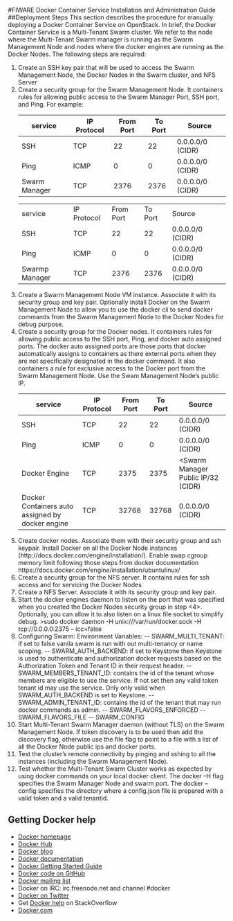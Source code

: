 <!--[metadata]>
+++
title = "FIWARE Docker Container Service Installation and Administration Guide"
description = "FIWARE Docker Container Service Installation and Administration Guide home page"
keywords = ["docker, introduction, documentation, about, technology, docker.io, user, guide, user's, manual, platform, framework, virtualization, home,  intro"]
[menu.main]
parent = "mn_fun_docker"
+++
<![end-metadata]-->

#FIWARE Docker Container Service Installation and Administration Guide
##Deployment Steps
This section describes the procedure for manually deploying a Docker Container Service on OpenStack.  In brief, the Docker Container Service is a Multi-Tenant Swarm cluster.  We refer to the node where the Multi-Tenant Swarm manager is running as the Swarm Management Node and nodes where the docker engines are running as the Docker Nodes.  The following steps are required:
<ol>
<li> Create an SSH key pair that will be used to access the Swarm Management Node, the Docker Nodes in the Swarm cluster, and NFS Server

<li> Create a security group for the Swarm Management Node.  It containers rules for allowing public access to the Swarm Manager Port, SSH port, and Ping. For example:

|service       | IP Protocol | From Port | To Port | Source            |
|--------------|-------------|-----------|---------|-------------------|
| SSH          | TCP         | 22        | 22      | 0.0.0.0/0 (CIDR)  |
| Ping         | ICMP        | 0         | 0       | 0.0.0.0/0 (CIDR)  |
| Swarm Manager| TCP         | 2376      | 2376    | 0.0.0.0/0 (CIDR)  |

 <table style="width:100%">
  <tr>
    <td>service</td>
    <td>IP Protocol</td>
    <td>From Port</td>
    <td>To Port</td>
    <td>Source<td>
  </tr>
  <tr>
    <td>SSH</td>
    <td>TCP</td>
    <td>22</td>
    <td>22</td>
    <td> 0.0.0.0/0 (CIDR)<td>
  </tr>
    <tr>
    <td>Ping</td>
    <td>ICMP</td>
    <td>0</td>
    <td>0</td>
    <td> 0.0.0.0/0 (CIDR)<td>
  </tr>
    <tr>
    <td>Swarmp Manager</td>
    <td>TCP</td>
    <td>2376</td>
    <td>2376</td>
    <td> 0.0.0.0/0 (CIDR)<td>
  </tr>


</table> 

<li> Create a Swarm Management Node VM instance.  Associate it with its security group and key pair. Optionally install Docker on the Swarm Management Node to allow you to use the docker cli to send docker commands from the Swarm Management Node to the Docker Nodes for debug purpose.

<li> Create a security group for the Docker nodes.  It containers rules for allowing public access to the SSH port, Ping, and docker auto assigned ports.  The docker auto assigned ports are those ports that docker automatically assigns to containers as there external ports when they are not specifically designated in the docker command.  It also containers a rule for exclusive access to the Docker port from the Swarm Management Node.  Use the Swam Management Node’s public IP.  

service       | IP Protocol | From Port | To Port | Source 
------------- | ------------| --------- | ------- | ----------------
SSH           | TCP         | 22        | 22      | 0.0.0.0/0 (CIDR)
Ping          | ICMP        | 0         | 0       | 0.0.0.0/0 (CIDR)
Docker Engine | TCP         | 2375      | 2375    | <Swarm Manager Public IP/32 (CIDR)
Docker Containers auto assigned by docker engine   | TCP         | 32768     | 32768   | 0.0.0.0/0 (CIDR)
 
<li> Create docker nodes.  Associate them with their security group and ssh keypair. 
Install Docker on all the Docker Node instances (http://docs.docker.com/engine/installation/).  
Enable swap cgroup memory limit following those steps from docker  documentation https://docs.docker.com/engine/installation/ubuntulinux/

<li> Create a security group for the NFS server.  It contains rules for ssh access and for servicing the Docker Nodes

<li> Create a NFS Server.  Associate it with its security group and key pair.

<li> Start the docker engines daemon to listen on the port that was specified when you created the Docker Nodes security group in step <4>.  Optionally, you can allow it to also listen on a linux file socket to simplify debug. >sudo docker daemon -H unix:///var/run/docker.sock -H tcp://0.0.0.0:2375 – icc=false

<li> Configuring Swarm:
   Environment Variables:
      -- SWARM_MULTI_TENANT: if set to false vanila swarm is run with out multi-tenancy or name scoping.
      -- SWARM_AUTH_BACKEND: if set to Keystone then Keystone is used to authenticate and authorization docker requests based on the Authorization Token and Tenant ID in their request header. 
      -- SWARM_MEMBERS_TENANT_ID: contains the id of the tenant whose members are eligible to use the service. If not set then any valid token tenant id may use the service. Only only valid when SWARM_AUTH_BACKEND is set to Keystone.
      -- SWARM_ADMIN_TENANT_ID: contains the id of the tenant that may run docker commands as admin. 
      -- SWARM_FLAVORS_ENFORCED
      -- SWARM_FLAVORS_FILE
      -- SWARM_CONFIG

<li> Start  Multi-Tenant  Swarm Manager daemon (without TLS) on the Swarm Management Node.  If token discovery is to be used then add the discovery flag, otherwise use the file flag to point to a file with a list of all the Docker Node public ips and docker ports. 

<li> Test the cluster’s remote connectivity by pinging and sshing to all the instances (including the Swarm Management Node). 

<li> Test whether the Multi-Tenant Swarm Cluster works as expected by using docker commands on your local docker client.  The docker –H flag specifies the Swarm Manager Node and swarm port.  The docker –config specifies the directory where a config.json file is prepared with a valid token and a valid tenantid. 
</ol>  

## Getting Docker help

* [Docker homepage](https://www.docker.com/)
* [Docker Hub](https://hub.docker.com)
* [Docker blog](https://blog.docker.com/)
* [Docker documentation](https://docs.docker.com/)
* [Docker Getting Started Guide](https://docs.docker.com/mac/started/)
* [Docker code on GitHub](https://github.com/docker/docker)
* [Docker mailing
  list](https://groups.google.com/forum/#!forum/docker-user)
* Docker on IRC: irc.freenode.net and channel #docker
* [Docker on Twitter](https://twitter.com/docker)
* Get [Docker help](https://stackoverflow.com/search?q=docker) on
  StackOverflow
* [Docker.com](https://www.docker.com/)

